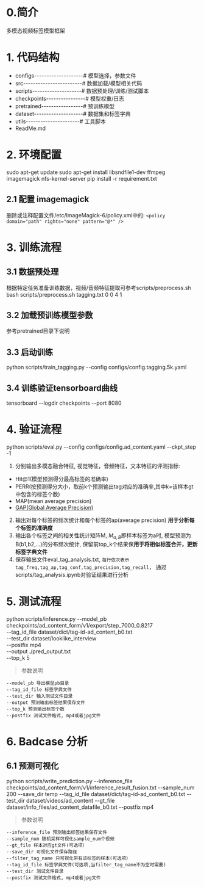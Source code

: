 # 0.简介
多模态视频标签模型框架

# 1. 代码结构
- configs--------------------# 模型选择，参数文件
- src------------------------# 数据加载/模型相关代码
- scripts--------------------# 数据预处理/训练/测试脚本
- checkpoints----------------# 模型权重/日志
- pretrained-----------------# 预训练模型
- dataset--------------------# 数据集和标签字典
- utils----------------------# 工具脚本
- ReadMe.md

# 2. 环境配置
sudo apt-get update
sudo apt-get install libsndfile1-dev ffmpeg imagemagick nfs-kernel-server
pip install -r requirement.txt

## 2.1 配置 imagemagick
删除或注释配置文件/etc/ImageMagick-6/policy.xml中的:
`<policy domain="path" rights="none" pattern="@*" />`

# 3. 训练流程
## 3.1 数据预处理
根据特定任务准备训练数据，视频/音频特征提取可参考scripts/preprocess.sh
bash scripts/preprocess.sh tagging.txt 0 0 4 1

## 3.2 加载预训练模型参数
参考pretrained目录下说明

## 3.3 启动训练
python scripts/train_tagging.py --config configs/config.tagging.5k.yaml

## 3.4 训练验证tensorboard曲线
tensorboard --logdir checkpoints --port 8080

# 4. 验证流程
python scripts/eval.py --config configs/config.ad_content.yaml --ckpt_step -1

1. 分别输出多模态融合特征, 视觉特征，音频特征，文本特征的评测指标:
  * Hit@1(模型预测得分最高标签的准确率)
  * PERR(按预测得分大小，取前k个预测输出tag对应的准确率,其中k=该样本gt中包含的标签个数)
  * MAP(mean average precision)
  * [GAP(Global Average Precision)](https://www.kaggle.com/c/youtube8m/overview/evaluation)
2. 输出对每个标签的频次统计和每个标签的ap(average precision) **用于分析每个标签的准确度**
3. 输出各个标签之间的相关性统计矩阵M, $M_{a,B}$即样本标签为a时, 模型预测为B(b1,b2,...)的分布频次统计, 保留前top_k个结果保**用于将相似标签合并，更新标签字典文件**
4. 保存输出文件eval_tag_analysis.txt,  `每行依次表示tag_freq,tag_ap,tag_conf,tag_precision,tag_recall`， 通过scripts/tag_analysis.ipynb对验证结果进行分析

# 5. 测试流程
python scripts/inference.py --model_pb checkpoints/ad_content_form/v1/export/step_7000_0.8217 \
                            --tag_id_file dataset/dict/tag-id-ad_content_b0.txt \
                            --test_dir dataset/looklike_interview \
                            --postfix mp4 \
                            --output ./pred_output.txt \
                            --top_k 5
> 参数说明
```
--model_pb 导出模型pb目录
--tag_id_file 标签字典文件
--test_dir 输入测试文件目录
--output 预测输出标签结果保存文件
--top_k 预测输出标签个数
--postfix 测试文件格式, mp4或者jpg文件
```

# 6. Badcase 分析
## 6.1 预测可视化
python scripts/write_prediction.py --inference_file checkpoints/ad_content_form/v1/inference_result_fusion.txt --sample_num 200 --save_dir temp --tag_id_file dataset/dict/tag-id-ad_content_b0.txt --test_dir dataset/videos/ad_content --gt_file dataset/info_files/ad_content_datafile_b0.txt --postfix mp4

> 参数说明
```
--inference_file 预测输出标签结果保存文件
--sample_num 随机采样可视化sample_num个视频
--gt_file 样本对应gt文件(可选项）
--save_dir 可视化文件保存路径
--filter_tag_name 只可视化带有该标签的样本(可选项）
--tag_id_file 标签字典文件(可选项,当filter_tag_name不为空时需要)
--test_dir 测试文件目录
--postfix 测试文件格式, mp4或者jpg文件
```
